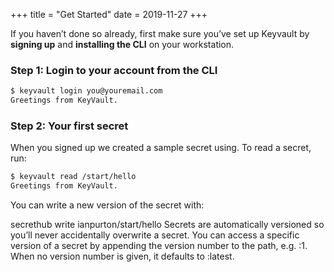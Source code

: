 +++
title = "Get Started"
date = 2019-11-27
+++

If you haven’t done so already, first make sure you’ve set up Keyvault by **signing up** and **installing the CLI** on your workstation.

### Step 1: Login to your account from the CLI



```bash
$ keyvault login you@youremail.com
Greetings from KeyVault.
```

### Step 2: Your first secret

When you signed up we created a sample secret using. To read a secret, run:

```bash
$ keyvault read /start/hello
Greetings from KeyVault.
```

You can write a new version of the secret with:

secrethub write ianpurton/start/hello
Secrets are automatically versioned so you’ll never accidentally overwrite a secret. You can access a specific version of a secret by appending the version number to the path, e.g. :1. When no version number is given, it defaults to :latest.